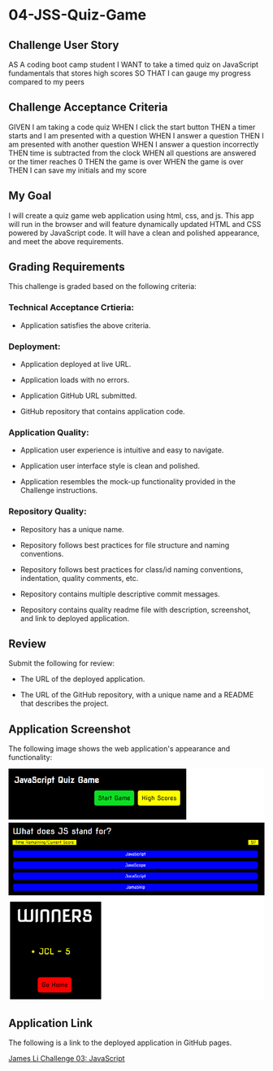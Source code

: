# 04-JSS-Quiz-Game

## Challenge User Story
AS A coding boot camp student
I WANT to take a timed quiz on JavaScript fundamentals that stores high scores
SO THAT I can gauge my progress compared to my peers

## Challenge Acceptance Criteria
GIVEN I am taking a code quiz
WHEN I click the start button
THEN a timer starts and I am presented with a question
WHEN I answer a question
THEN I am presented with another question
WHEN I answer a question incorrectly
THEN time is subtracted from the clock
WHEN all questions are answered or the timer reaches 0
THEN the game is over
WHEN the game is over
THEN I can save my initials and my score

## My Goal
I will create a quiz game web application using html, css, and js. This app will run in the browser and will feature dynamically updated HTML and CSS powered by JavaScript code. It will have a clean and polished appearance, and meet the above requirements.

## Grading Requirements
This challenge is graded based on the following criteria:

### Technical Acceptance Crtieria:
* Application satisfies the above criteria.

### Deployment:
* Application deployed at live URL.

* Application loads with no errors.

* Application GitHub URL submitted.

* GitHub repository that contains application code.

### Application Quality:

* Application user experience is intuitive and easy to navigate.

* Application user interface style is clean and polished.

* Application resembles the mock-up functionality provided in the Challenge instructions.

### Repository Quality: 

* Repository has a unique name.

* Repository follows best practices for file structure and naming conventions.

* Repository follows best practices for class/id naming conventions, indentation, quality comments, etc.

* Repository contains multiple descriptive commit messages.

* Repository contains quality readme file with description, screenshot, and link to deployed application.

## Review

Submit the following for review:

* The URL of the deployed application.

* The URL of the GitHub repository, with a unique name and a README that describes the project.

## Application Screenshot

The following image shows the web application's appearance and functionality:

![James Li quiz game app](./assets/04-jss-quiz-game-screenshots.png)

## Application Link

The following is a link to the deployed application in GitHub pages.

[James Li Challenge 03: JavaScript](https://jimjamlee.github.io/04-JSS-Quiz-Game/)